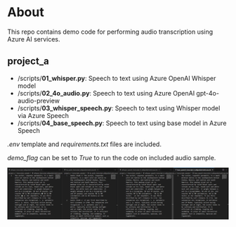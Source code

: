 # About

This repo contains demo code for performing audio transcription using Azure AI services.

## project_a

- /scripts/**01_whisper.py**: Speech to text using Azure OpenAI Whisper model
- /scripts/**02_4o_audio.py**: Speech to text using Azure OpenAI gpt-4o-audio-preview
- /scripts/**03_whisper_speech.py**: Speech to text using Whisper model via Azure Speech
- /scripts/**04_base_speech.py**: Speech to text using base model in Azure Speech

_.env_ template and _requirements.txt_ files are included.

_demo_flag_ can be set to _True_ to run the code on included audio sample.

![](project_a/images/transcripts_side_by_side.png)
